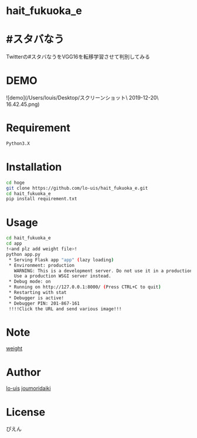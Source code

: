 # hait_fukuoka_e

#  #スタバなう　

Twitterの#スタバなうをVGG16を転移学習させて判別してみる


# DEMO

![demo](/Users/louis/Desktop/スクリーンショット\ 2019-12-20\ 16.42.45.png)



# Requirement

```bash
Python3.X
``` 

# Installation

```bash
cd hoge
git clone https://github.com/lo-uis/hait_fukuoka_e.git
cd hait_fukuoka_e
pip install requirement.txt
```

# Usage

```bash
cd hait_fukuoka_e
cd app 
!<and plz add weight file>!
python app.py
 * Serving Flask app "app" (lazy loading)
 * Environment: production
   WARNING: This is a development server. Do not use it in a production deployment.
   Use a production WSGI server instead.
 * Debug mode: on
 * Running on http://127.0.0.1:8000/ (Press CTRL+C to quit)
 * Restarting with stat
 * Debugger is active!
 * Debugger PIN: 201-867-161
 !!!!Click the URL and send various image!!!
```

# Note

[weight](https://drive.google.com/open?id=16MmttlWDlqEvNuWJB1yoUIYjw7Ils_nc)

# Author

[lo-uis](https://github.com/lo-uis)
[joumoridaiki](https://github.com/joumoridaiki)

# License
ぴえん

```🥺
